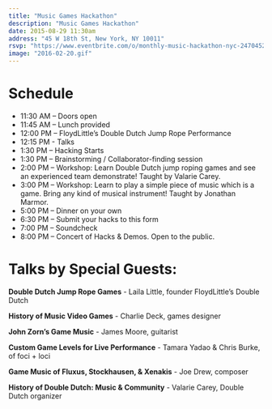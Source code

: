```yaml
---
title: "Music Games Hackathon"
description: "Music Games Hackathon"
date: 2015-08-29 11:30am
address: "45 W 18th St, New York, NY 10011"
rsvp: "https://www.eventbrite.com/o/monthly-music-hackathon-nyc-2470452960"
image: "2016-02-20.gif"
---
```


# Schedule

- 11:30 AM – Doors open
- 11:45 AM – Lunch provided
- 12:00 PM – FloydLittle’s Double Dutch Jump Rope Performance
- 12:15 PM - Talks
- 1:30 PM – Hacking Starts
- 1:30 PM – Brainstorming / Collaborator-finding session
- 2:00 PM – Workshop: Learn Double Dutch jump roping games and see an experienced team demonstrate! Taught by Valarie Carey.
- 3:00 PM – Workshop: Learn to play a simple piece of music which is a game. Bring any kind of musical instrument! Taught by Jonathan Marmor.
- 5:00 PM – Dinner on your own
- 6:30 PM – Submit your hacks to this form
- 7:00 PM – Soundcheck
- 8:00 PM – Concert of Hacks & Demos. Open to the public.

# Talks by Special Guests:

**Double Dutch Jump Rope Games** -
Laila Little, founder FloydLittle’s Double Dutch

**History of Music Video Games** -
Charlie Deck, games designer

**John Zorn’s Game Music** -
James Moore, guitarist

**Custom Game Levels for Live Performance** - 
Tamara Yadao & Chris Burke, of foci + loci

**Game Music of Fluxus, Stockhausen, & Xenakis** -
Joe Drew, composer

**History of Double Dutch: Music & Community** -
Valarie Carey, Double Dutch organizer
